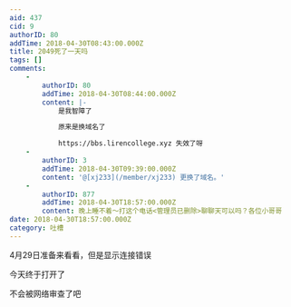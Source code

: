 ```yaml
---
aid: 437
cid: 9
authorID: 80
addTime: 2018-04-30T08:43:00.000Z
title: 2049死了一天吗
tags: []
comments:
    -
        authorID: 80
        addTime: 2018-04-30T08:44:00.000Z
        content: |-
            是我智障了

            原来是换域名了

            https://bbs.lirencollege.xyz 失效了呀
    -
        authorID: 3
        addTime: 2018-04-30T09:39:00.000Z
        content: '@[xj233](/member/xj233) 更换了域名。'
    -
        authorID: 877
        addTime: 2018-04-30T18:57:00.000Z
        content: 晚上睡不着～打这个电话‭<管理员已删除>聊聊天可以吗？各位小哥哥
date: 2018-04-30T18:57:00.000Z
category: 吐槽
---
```


4月29日准备来看看，但是显示连接错误

今天终于打开了

不会被网络审查了吧
